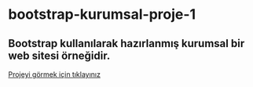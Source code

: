 ﻿# bootstrap-kurumsal-proje-1
## Bootstrap kullanılarak hazırlanmış kurumsal bir web sitesi örneğidir. 

[Projeyi görmek için tıklayınız](/https://elifkarasu-bootstrap-kurumsal-proje-1.netlify.app/)
